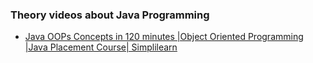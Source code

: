 ### Theory videos about Java Programming

- [Java OOPs Concepts in 120 minutes |Object Oriented Programming |Java Placement Course| Simplilearn
](https://www.youtube.com/watch?v=6T_HgnjoYwM)

